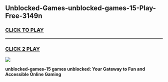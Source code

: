 
## Unblocked-Games-unblocked-games-15-Play-Free-3149n
<h3>
<a href="https://premium76.site?title=unblocked-games-15&ref=18A">CLICK TO PLAY</a></h3>
<hr>

<h3>
<a href="https://premium76.site?title=unblocked-games-15&ref=18A">CLICK 2 PLAY</a>
  
</h3>

<a href="https://premium76.site?title=unblocked-games-15&ref=18A"><img src="https://clearcache.store/games.png"></a>


**unblocked-games-15 games unblocked: Your Gateway to Fun and Accessible Online Gaming**

